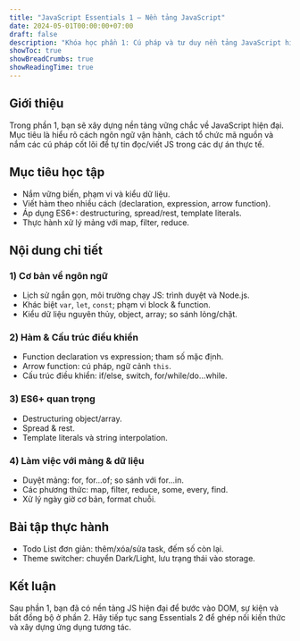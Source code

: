 ```yaml
---
title: "JavaScript Essentials 1 – Nền tảng JavaScript"
date: 2024-05-01T00:00:00+07:00
draft: false
description: "Khóa học phần 1: Cú pháp và tư duy nền tảng JavaScript hiện đại (ES6+)."
showToc: true
showBreadCrumbs: true
showReadingTime: true
---
```


## Giới thiệu
Trong phần 1, bạn sẽ xây dựng nền tảng vững chắc về JavaScript hiện đại. Mục tiêu là hiểu rõ cách ngôn ngữ vận hành, cách tổ chức mã nguồn và nắm các cú pháp cốt lõi để tự tin đọc/viết JS trong các dự án thực tế.

## Mục tiêu học tập
- Nắm vững biến, phạm vi và kiểu dữ liệu.
- Viết hàm theo nhiều cách (declaration, expression, arrow function).
- Áp dụng ES6+: destructuring, spread/rest, template literals.
- Thực hành xử lý mảng với map, filter, reduce.

## Nội dung chi tiết
### 1) Cơ bản về ngôn ngữ
- Lịch sử ngắn gọn, môi trường chạy JS: trình duyệt và Node.js.
- Khác biệt `var`, `let`, `const`; phạm vi block & function.
- Kiểu dữ liệu nguyên thủy, object, array; so sánh lỏng/chặt.

### 2) Hàm & Cấu trúc điều khiển
- Function declaration vs expression; tham số mặc định.
- Arrow function: cú pháp, ngữ cảnh `this`.
- Cấu trúc điều khiển: if/else, switch, for/while/do...while.

### 3) ES6+ quan trọng
- Destructuring object/array.
- Spread & rest.
- Template literals và string interpolation.

### 4) Làm việc với mảng & dữ liệu
- Duyệt mảng: for, for...of; so sánh với for...in.
- Các phương thức: map, filter, reduce, some, every, find.
- Xử lý ngày giờ cơ bản, format chuỗi.

## Bài tập thực hành
- Todo List đơn giản: thêm/xóa/sửa task, đếm số còn lại.
- Theme switcher: chuyển Dark/Light, lưu trạng thái vào storage.

## Kết luận
Sau phần 1, bạn đã có nền tảng JS hiện đại để bước vào DOM, sự kiện và bất đồng bộ ở phần 2. Hãy tiếp tục sang Essentials 2 để ghép nối kiến thức và xây dựng ứng dụng tương tác.
